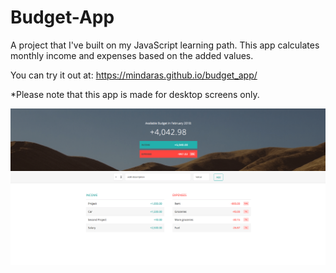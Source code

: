 # Budget-App
A project that I've built on my JavaScript learning path. This app calculates monthly income and expenses based on the added values.

You can try it out at: https://mindaras.github.io/budget_app/

*Please note that this app is made for desktop screens only.

![Alt text](BudgetApp.png?raw=true)
